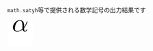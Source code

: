 `math.satyh`等で提供される数学記号の出力結果です

![\alpha](https://github.com/puripuri2100/SATySFi-math-cmd/blob/master/img/math-cmd-1.png)
